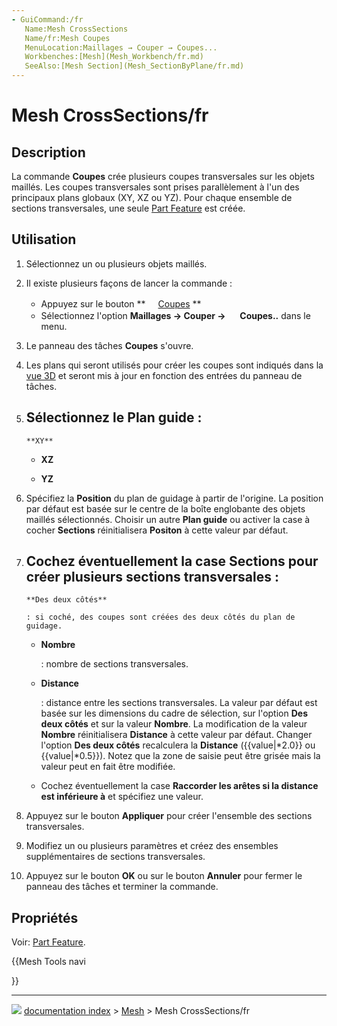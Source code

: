 ```yaml
---
- GuiCommand:/fr
   Name:Mesh CrossSections
   Name/fr:Mesh Coupes
   MenuLocation:Maillages → Couper → Coupes...
   Workbenches:[Mesh](Mesh_Workbench/fr.md)
   SeeAlso:[Mesh Section](Mesh_SectionByPlane/fr.md)
---
```


# Mesh CrossSections/fr

## Description

La commande **Coupes** crée plusieurs coupes transversales sur les objets maillés. Les coupes transversales sont prises parallèlement à l\'un des principaux plans globaux (XY, XZ ou YZ). Pour chaque ensemble de sections transversales, une seule [Part Feature](Part_Feature/fr.md) est créée.



## Utilisation

1.  Sélectionnez un ou plusieurs objets maillés.
2.  Il existe plusieurs façons de lancer la commande :
    -   Appuyez sur le bouton **<img src="images/Mesh_CrossSections.svg" width=16px> [Coupes](Mesh_CrossSections/fr.md)
**
    -   Sélectionnez l\'option **Maillages → Couper → <img src="images/Mesh_CrossSections.svg" width=16px> Coupes..** dans le menu.
3.  Le panneau des tâches **Coupes** s\'ouvre.
4.  Les plans qui seront utilisés pour créer les coupes sont indiqués dans la [vue 3D](3D_view/fr.md) et seront mis à jour en fonction des entrées du panneau de tâches.
5.  Sélectionnez le **Plan guide** :
    -   
        **XY**
        

    -   
        **XZ**
        

    -   
        **YZ**
        
6.  Spécifiez la **Position** du plan de guidage à partir de l\'origine. La position par défaut est basée sur le centre de la boîte englobante des objets maillés sélectionnés. Choisir un autre **Plan guide** ou activer la case à cocher **Sections** réinitialisera **Positon** à cette valeur par défaut.
7.  Cochez éventuellement la case **Sections** pour créer plusieurs sections transversales :
    -   
        **Des deux côtés**
        
        : si coché, des coupes sont créées des deux côtés du plan de guidage.

    -   
        **Nombre**
        
        : nombre de sections transversales.

    -   
        **Distance**
        
        : distance entre les sections transversales. La valeur par défaut est basée sur les dimensions du cadre de sélection, sur l\'option **Des deux côtés** et sur la valeur **Nombre**. La modification de la valeur **Nombre** réinitialisera **Distance** à cette valeur par défaut. Changer l\'option **Des deux côtés** recalculera la **Distance** ({{value|*2.0}} ou {{value|*0.5}}). Notez que la zone de saisie peut être grisée mais la valeur peut en fait être modifiée.

    -   Cochez éventuellement la case **Raccorder les arêtes si la distance est inférieure à** et spécifiez une valeur.
8.  Appuyez sur le bouton **Appliquer** pour créer l\'ensemble des sections transversales.
9.  Modifiez un ou plusieurs paramètres et créez des ensembles supplémentaires de sections transversales.
10. Appuyez sur le bouton **OK** ou sur le bouton **Annuler** pour fermer le panneau des tâches et terminer la commande.



## Propriétés

Voir: [Part Feature](Part_Feature/fr.md).





{{Mesh Tools navi

}}



---
![](images/Button_right.svg) [documentation index](../README.md) > [Mesh](Mesh_Workbench.md) > Mesh CrossSections/fr
